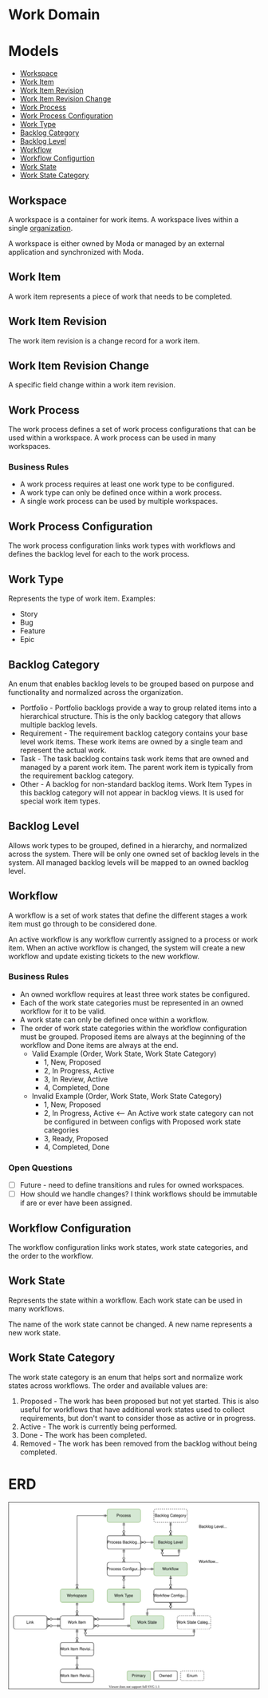 # Work Domain

# Models
- [Workspace](#workspace)
- [Work Item](#work-item)
- [Work Item Revision](#work-item-revision)
- [Work Item Revision Change](#work-item-revision-change)
- [Work Process](#work-process)
- [Work Process Configuration](#work-process-configuration)
- [Work Type](#work-type)
- [Backlog Category](#backlog-category)
- [Backlog Level](#backlog-level)
- [Workflow](#workflow)
- [Workflow Configurtion](#workflow-configuration)
- [Work State](#work-state)
- [Work State Category](#work-state-category)

## Workspace
A workspace is a container for work items. A workspace lives within a single [organization](./organization.md).

A workspace is either owned by Moda or managed by an external application and synchronized with Moda.

## Work Item
A work item represents a piece of work that needs to be completed.

## Work Item Revision
The work item revision is a change record for a work item.

## Work Item Revision Change
A specific field change within a work item revision.

## Work Process
The work process defines a set of work process configurations that can be used within a workspace.  A work process can be used in many workspaces.

### Business Rules
- A work process requires at least one work type to be configured.
- A work type can only be defined once within a work process.
- A single work process can be used by multiple workspaces.

## Work Process Configuration
The work process configuration links work types with workflows and defines the backlog level for each to the work process.

## Work Type
Represents the type of work item.  Examples:
- Story
- Bug
- Feature
- Epic


## Backlog Category
An enum that enables backlog levels to be grouped based on purpose and functionality and normalized across the organization.
- Portfolio - Portfolio backlogs provide a way to group related items into a hierarchical structure.  This is the only backlog category that allows multiple backlog levels.
- Requirement - The requirement backlog category contains your base level work items.  These work items are owned by a single team and represent the actual work.
- Task - The task backlog contains task work items that are owned and managed by a parent work item.  The parent work item is typically from the requirement backlog category.
- Other - A backlog for non-standard backlog items.  Work Item Types in this backlog category will not appear in backlog views.  It is used for special work item types.

## Backlog Level
Allows work types to be grouped, defined in a hierarchy, and normalized across the system.  There will be only one owned set of backlog levels in the system.  All managed backlog levels will be mapped to an owned backlog level.

## Workflow
A workflow is a set of work states that define the different stages a work item must go through to be considered done.

An active workflow is any workflow currently assigned to a process or work item.  When an active workflow is changed, the system will create a new workflow and update existing tickets to the new workflow.

### Business Rules
- An owned workflow requires at least three work states be configured.
- Each of the work state categories must be represented in an owned workflow for it to be valid.
- A work state can only be defined once within a workflow.
- The order of work state categories within the workflow configuration must be grouped.  Proposed items are always at the beginning of the workflow and Done items are always at the end.
  - Valid Example (Order, Work State, Work State Category)
    - 1, New, Proposed
    - 2, In Progress, Active
    - 3, In Review, Active
    - 4, Completed, Done
  - Invalid Example (Order, Work State, Work State Category)
    - 1, New, Proposed
    - 2, In Progress, Active   <-- An Active work state category can not be configured in between configs with Proposed work state categories
    - 3, Ready, Proposed
    - 4, Completed, Done

### Open Questions
- [ ] Future - need to define transitions and rules for owned workspaces.
- [ ] How should we handle changes?  I think workflows should be immutable if are or ever have been assigned.

## Workflow Configuration
The workflow configuration links work states, work state categories, and the order to the workflow.

## Work State
Represents the state within a workflow.  Each work state can be used in many workflows.

The name of the work state cannot be changed.  A new name represents a new work state.

## Work State Category
The work state category is an enum that helps sort and normalize work states across workflows.  The order and available values are:
1. Proposed - The work has been proposed but not yet started.  This is also useful for workflows that have additional work states used to collect requirements, but don't want to consider those as active or in progress.
2. Active - The work is currently being performed.
3. Done - The work has been completed.
4. Removed - The work has been removed from the backlog without being completed.

# ERD
![work domain erd](./work-domain-erd.drawio.svg)